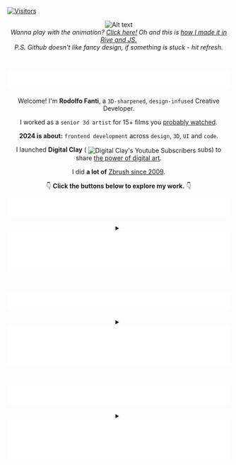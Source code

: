 <!---------- RESOURCES USED FOR THIS README.MD ---------->
<!-- Awesome Profiles: https://github.com/abhisheknaiidu/awesome-github-profile-readme
Social Badges: https://home.aveek.io/GitHub-Profile-Badges/
Skill Table Idea: https://github.com/rzashakeri/rzashakeri/blob/main/README.md
Skill Badges: https://github.com/tandpfun/skill-icons#readme
Animated Skill Badges: https://techstack-generator.vercel.app/
Youtube Stats Card: https://github.com/dhyeythumar/youtube-stats-card/tree/main
Youtube Video Cards: https://github.com/DenverCoder1/github-readme-youtube-cards
Online SVG editor: https://editsvgcode.com/
Gitprofile Summary Cards: https://github-profile-summary-cards.vercel.app/demo.html
Github Activity: https://github.com/jamesgeorge007/github-activity-readme
CSS in SVGs for Markdown trick: https://github.com/sindresorhus/css-in-readme-like-wat/blob/main/header.svg -->

[![Visitors](https://api.visitorbadge.io/api/visitors?path=https%3A%2F%2Fgithub.com%2FRuDeeVelops%2FRuDeeVelops%2F&labelColor=%23000000&countColor=%23d9e3f0)](https://visitorbadge.io/status?path=https%3A%2F%2Fgithub.com%2FRuDeeVelops%2FRuDeeVelops%2F)&nbsp;&nbsp;&nbsp;&nbsp;

<p align="center">
    <img src="media/loopingGittyMenu_RodolfoFanti.gif" alt="Alt text"><br/>
    <i>Wanna play with the animation? <a href="https://9rq8hp.csb.app/">Click here!</a> Oh and this is <a href="https://github.com/RuDeeVelops/Gitty---JS-Rive-character-menu">how I made it in Rive and JS.</a></i><br/>
      <i>P.S. Github doesn't like fancy design, if something is stuck - hit refresh.</i>
</p>
<br/>
<div align="center">

<!---------- SECTION: WHO AM I ---------->

<picture><img src="media/bio.svg" alt="Bio - Rodolfo Fanti" /></picture>

Welcome! I'm **Rodolfo Fanti**, a `3D-sharpened`, `design-infused` Creative Developer.

I worked as a `senior 3d artist` for 15+ films you [probably watched](https://www.imdb.com/name/nm10480418/).

**2024 is about:** `frontend development` across `design`, `3D`, `UI` and `code`.

I launched **Digital Clay** ( <img valign="middle" src="https://img.shields.io/youtube/channel/subscribers/UC_JzGeCHnGFHLFWynzX4zhA?label=%20&style" alt="Digital Clay's Youtube Subscribers"> subs) to share [the power of digital art](https://youtube.com/digitalclay/).

I did **a lot of** [Zbrush since 2009](https://rodolfofanti.com/).

👇 **Click the buttons below to explore my work.** 👇

<!---------- SECTION: WHO AM I ENDS---------->

<!---------- SECTION: DIARY ---------->

<picture><img src="media/diary.svg" alt="Diary - Rodolfo Fanti" /></picture>

<details>
<summary>
    <picture>
        <img valign="middle" src="media/button.svg" alt="Button - Rodolfo Fanti" />
    </picture>
</summary>
</br>
<!--- GENERATED VIA ACTIONS DON'T EDIT --->
<!-- START LOG -->
<table><tr><td align="center" valign="middle" colspan="2"><p><strong>14-Apr 2024</strong></p><code>updates automagically from <a href="https://github.com/rudeevelops/creativedev-log">creativedev-log</a></code><br/><br/></td></tr><tr><td>🎓 <strong>Learning</strong></td><td>for of, import, querySelector, getElementsbyClassName, classList.add, classList.remove, .includes, .filter</td></tr><tr><td>🛠️ <strong>Building</strong></td><td>n/a</td></tr><tr><td>🎨 <strong>Daily Design</strong></td><td>n/a</td></tr><tr><td>💡 <strong>Big Challenge</strong></td><td>having faith it will all come together</td></tr><tr><td>🏆 <strong>Big Solution</strong></td><td>revise</td></tr><tr><td>🌟 <strong>One Cool Find</strong></td><td>n/a</td></tr><tr><td>💭 <strong>Idea Cloud</strong></td><td><code>it seems you're not moving, but you are</code></td></tr><tr><td>📝 <strong>Blog Entry</strong></td><td>n/a</td></tr><tr><td>🎥 <strong>YouTube Entry</strong></td><td>n/a</td></tr></table>
<!-- END LOG -->

</details>
<br/>
<br/>
<!---------- SECTION: DIARY ENDS ---------->

<!---------- SECTION: YOUTUBE ---------->

<picture><img src="media/youtube.svg" alt="Youtube - Rodolfo Fanti" /></picture>

<details>
<summary>
    <picture>
        <img valign="middle" src="media/button.svg" alt="button - Rodolfo Fanti" />
    </picture>
</summary>
</br>
<!--- GENERATED VIA ACTIONS DON'T EDIT --->

[![Digital Clay's youtube stats](https://youtube-stats-card.vercel.app/api?channelid=UC_JzGeCHnGFHLFWynzX4zhA&title_color=ffffff&icon_color=ffzfff&text_color=ffffff&bg_color=000000&custom_title=Digital%20Clay's%20Youtube)](https://www.youtube.com/channel/UC_JzGeCHnGFHLFWynzX4zhA)

<!-- BEGIN YOUTUBE-CARDS -->
[![Create a 2D game CHARACTER animation in RIVE / Midjourney - FULL TUTORIAL mesh, rig, nested artboard](https://ytcards.demolab.com/?id=WSw02QGOOdI&title=Create+a+2D+game+CHARACTER+animation+in+RIVE+%2F+Midjourney+-+FULL+TUTORIAL+mesh%2C+rig%2C+nested+artboard&lang=en&timestamp=1709569303&background_color=%230d1117&title_color=%23ffffff&stats_color=%23dedede&max_title_lines=1&width=250&border_radius=5 "Create a 2D game CHARACTER animation in RIVE / Midjourney - FULL TUTORIAL mesh, rig, nested artboard")](https://www.youtube.com/watch?v=WSw02QGOOdI)
[![3d Printing an ancient Digital Sculpture in Zbrush #3dprint #zbrush #digitalsculpture](https://ytcards.demolab.com/?id=bJOrFUjrOt4&title=3d+Printing+an+ancient+Digital+Sculpture+in+Zbrush+%233dprint+%23zbrush+%23digitalsculpture&lang=en&timestamp=1704566238&background_color=%230d1117&title_color=%23ffffff&stats_color=%23dedede&max_title_lines=1&width=250&border_radius=5 "3d Printing an ancient Digital Sculpture in Zbrush #3dprint #zbrush #digitalsculpture")](https://www.youtube.com/watch?v=bJOrFUjrOt4)
[![How to 3D print like a PRO with the CR-10 SE, Zbrush and CopperFill filament! CRAZY PATINA EFFECTS!](https://ytcards.demolab.com/?id=N84DfY6YoRQ&title=How+to+3D+print+like+a+PRO+with+the+CR-10+SE%2C+Zbrush+and+CopperFill+filament%21+CRAZY+PATINA+EFFECTS%21&lang=en&timestamp=1701517071&background_color=%230d1117&title_color=%23ffffff&stats_color=%23dedede&max_title_lines=1&width=250&border_radius=5 "How to 3D print like a PRO with the CR-10 SE, Zbrush and CopperFill filament! CRAZY PATINA EFFECTS!")](https://www.youtube.com/watch?v=N84DfY6YoRQ)
<!-- END YOUTUBE-CARDS -->

</details>
<br/>
<br/>
<!---------- SECTION: YOUTUBE ENDS ---------->

<!---------- SECTION: STATS ---------->

<picture><img src="media/stats.svg" alt="Stats - Rodolfo Fanti" /></picture>

<details>
<summary>
    <picture>
        <img valign="middle" src="media/button.svg" alt="button - Rodolfo Fanti" />
    </picture>
</summary>
</br>
<div id="tech">
<table width="500px">
<tr>
        <td align="left" valign="middle"><h3>Frontend&nbsp;&nbsp;&nbsp;&nbsp;</h3><br></td>
        <td align="center" width="50">
            <img src="https://skillicons.dev/icons?i=html" width="25" height="25" alt="HTML" /><br>HTML
        </td>
        <td align="center" width="50">
            <img src="https://skillicons.dev/icons?i=css" width="25" height="25" alt="css" /><br>CSS
        </td>
        <td align="center" width="50">
            <img src="https://skillicons.dev/icons?i=tailwind" width="25" height="25"/><br>Tailwind
        </td>
        <td align="center" width="50">
            <img src="https://techstack-generator.vercel.app/js-icon.svg" alt="javascript" width="25" height="25" /><br>Javascript
        </td>
        <td align="center" width="50">
            <img src="https://techstack-generator.vercel.app/react-icon.svg" alt="react" width="25" height="25" /><br>ReactJS
        </td>
        <td align="center" width="50">
            <img src="https://skillicons.dev/icons?i=nextjs" width="25" height="25"/><br>NextJS
        </td>
        <td align="center" width="50">
            <img src="https://avatars.githubusercontent.com/u/2386673?v=4" width="25" height="25"/><br>GSAP
        </td>
        <td align="center" width="50">
            <img src="https://skillicons.dev/icons?i=threejs" width="25" height="25"/><br>ThreeJS
        </td>
</tr>
<tr>
        <td align="left" valign="middle"><h3>Design&nbsp;&nbsp;&nbsp;&nbsp;</h3><br></td>
        <td></td>
        <td align="center" width="50">
            <img src="https://skillicons.dev/icons?i=figma" width="25" height="25" alt="Figma" /><br>Figma
        </td>
        <td align="center" width="50">
            <img src="https://skillicons.dev/icons?i=webflow" width="25" height="25" alt="Webflow" /><br>Webflow
        </td>
        <td align="center" width="50">
            <img src="https://avatars.githubusercontent.com/u/58453772?s=200&v=4" width="25" height="25"/><br>Rive
        </td>
        <td align="center" width="50">
            <img src="https://avatars.githubusercontent.com/u/4542585?s=280&v=4" alt="Photoshop" width="25" height="25" /><br>Photoshop
        </td>
        <td align="center" width="50">
            <img src="https://avatars.githubusercontent.com/u/52924476?s=280&v=4" alt="Blender" width="25" height="25" /><br>Blender
        </td>
        <td align="center" width="50">
            <img src="https://www.svgrepo.com/show/508998/zbrush.svg" alt="ZBrush" width="25" height="25" /><br>ZBrush
        </td>
        <td></td>
</tr>
</table>
</div>
<br/>

<table width="700px">
    <tr>
        <td colspan="2" align="center">
            <img src="http://github-profile-summary-cards.vercel.app/api/cards/profile-details?username=rudeevelops&theme=apprentice"/>
        </td>
    </tr>
    <tr>
        <td>
            <img src="http://github-profile-summary-cards.vercel.app/api/cards/most-commit-language?username=rudeevelops&theme=apprentice" alt="Most Commit Language"/>
        </td>
        <td>
            <img src="http://github-profile-summary-cards.vercel.app/api/cards/stats?username=rudeevelops&theme=apprentice" alt="Stats"/>
        </td>
    </tr>
</table>

</details>
<br/>
<br/>
<!---------- SECTION: STATS ENDS---------->

</div>
